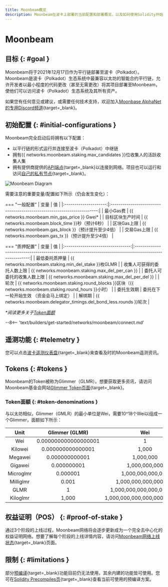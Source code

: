 ```yaml
---
title: Moonbeam概览
description: Moonbeam在波卡上部署的当前配置和部署概览，以及如何使用Solidity开始在Moonbeam上部署。
---
```


# Moonbeam

## 目标 {: #goal }

Moonbeam将于2021年12月17日作为平行链部署至波卡（Polkadot）。Moonbeam是波卡（Polkadot）生态系统中最兼容以太坊的智能合约平行链，允许开发者以最小程度的代码更改（甚至无需更改）将其项目部署至Moonbeam，使他们可以访问波卡（Polkadot）生态系统及其所有资产。

如果您有任何意见或建议，或需要任何技术支持，欢迎加入[Moonbase AlphaNet的专用Discord频道](https://discord.gg/PfpUATX){target=\_blank}。

## 初始配置 {: #initial-configurations }  

Moonbeam完全启动后将拥有以下配置：

- 以平行链的形式运行并连接至波卡（Polkadot）中继链
- 拥有{{ networks.moonbeam.staking.max_candidates }}位收集人的活跃收集人集
- 拥有提供商提供的[API端点](/builders/get-started/endpoints/){target=\_blank}以连接到网络。项目也可以运行和访问[自己的私有节点](/node-operators/networks/run-a-node/){target=\_blank}。

![Moonbeam Diagram](/images/learn/platform/networks/moonbeam-diagram.webp)

需要注意的重要变量/配置如下所示（仍会发生变化）：

=== "一般配置"
    |       变量        |                                  值                                  |
    |:---------------------:|:-----------------------------------------------------------------------:|
    |   最小Gas费   |               {{ networks.moonbeam.min_gas_price }} Gwei*               |
    |   目标区块生产时间   |  {{ networks.moonbeam.block_time }}秒（预计6秒）  |
    |    区块Gas上限    | {{ networks.moonbeam.gas_block }}（预计提升至少4倍） |
    | 交易Gas上限 |  {{ networks.moonbeam.gas_tx }}（预计提升至少4倍）   |

=== "质押配置"
    |             变量              |                                                  值                                                  |
    |:---------------------------------:|:-------------------------------------------------------------------------------------------------------:|
    |     最低委托质押量      |                          {{ networks.moonbeam.staking.min_del_stake }}枚GLMR                             |
    | 收集人可获得的委托人数上限 |                             {{ networks.moonbeam.staking.max_del_per_can }}                             |
    | 委托人可委托的收集人数上限   |                             {{ networks.moonbeam.staking.max_del_per_del }}                             |
    |               轮次               | {{ networks.moonbeam.staking.round_blocks }}区块（{{ networks.moonbeam.staking.round_hours }}小时） |
    |           委托生效期           |   委托在下一轮开始生效 （资金会马上绑定）  |
    |           解绑期           |   {{ networks.moonbeam.delegator_timings.del_bond_less.rounds }}轮次  |

_*阅读更多关于[Token面额](#token-denominations)_

--8<-- 'text/builders/get-started/networks/moonbeam/connect.md'

## 遥测功能 {: #telemetry }

您可以点击[波卡遥测仪表盘](https://telemetry.polkadot.io/#list/0xfe58ea77779b7abda7da4ec526d14db9b1e9cd40a217c34892af80a9b332b76d){target=\_blank}来查看及时的Moonbeam遥测资讯。

## Tokens {: #tokens }

Moonbeam的Token被称为Glimmer（GLMR）。想要获取更多资讯，请访问Moonbeam基金会网站[Glimmer Token页面](https://moonbeam.foundation/glimmer-token/){target=\_blank}。

### Token面额 {: #token-denominations }

与以太坊相似，Glimmer（GMLR）的最小单位是Wei，需要10^18个Wei以组成一个Glimmer，面额如下所示：

|   Unit    |    Glimmer (GLMR)    |              Wei              |
|:---------:|:--------------------:|:-----------------------------:|
|    Wei    | 0.000000000000000001 |               1               |
|  Kilowei  |  0.000000000000001   |             1,000             |
|  Megawei  |    0.000000000001    |           1,000,000           |
|  Gigawei  |     0.000000001      |         1,000,000,000         |
| Microglmr |       0.000001       |       1,000,000,000,000       |
| Milliglmr |        0.001         |     1,000,000,000,000,000     |
|   GLMR    |          1           |   1,000,000,000,000,000,000   |
| Kiloglmr  |        1,000         | 1,000,000,000,000,000,000,000 |

## 权益证明（POS） {: #proof-of-stake }

通过3个阶段的上线过程，Moonbeam网络将会逐步更新成为一个完全去中心化的权益证明网络。想要了解每个阶段的上线详情内容，请访问[Moonbeam网络上线状态](https://moonbeam.network/networks/moonbeam/launch/){target=\_blank}页面。

## 限制 {: #limitations }

部分[预编译](https://docs.klaytn.com/smart-contract/precompiled-contracts){target=\_blank}功能目前仍无法使用，其余内建的功能皆可使用。您可在[Solidity Precompiles页](/builders/pallets-precompiles/precompiles/overview/){target=\_blank}查看当前可使用的预编译方案。
